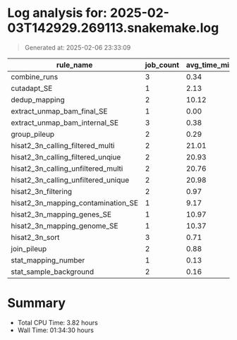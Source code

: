 # Log analysis for: 2025-02-03T142929.269113.snakemake.log
> Generated at: 2025-02-06 23:33:09

| rule_name                           | job_count | avg_time_min | total_time_min | threads |
| ----------------------------------- | --------- | ------------ | -------------- | ------- |
| combine_runs                        | 3         | 0.34         | 1.02           | 8       |
| cutadapt_SE                         | 1         | 2.13         | 2.13           | 36      |
| dedup_mapping                       | 2         | 10.12        | 20.23          | 18      |
| extract_unmap_bam_final_SE          | 1         | 0.00         | 0.00           | 4       |
| extract_unmap_bam_internal_SE       | 3         | 0.38         | 1.13           | 18      |
| group_pileup                        | 2         | 0.29         | 0.58           | 6       |
| hisat2_3n_calling_filtered_multi    | 2         | 21.01        | 42.02          | 16      |
| hisat2_3n_calling_filtered_unqiue   | 2         | 20.93        | 41.87          | 16      |
| hisat2_3n_calling_unfiltered_multi  | 2         | 20.76        | 41.52          | 16      |
| hisat2_3n_calling_unfiltered_unique | 2         | 20.98        | 41.97          | 16      |
| hisat2_3n_filtering                 | 2         | 0.97         | 1.95           | 4       |
| hisat2_3n_mapping_contamination_SE  | 1         | 9.17         | 9.17           | 36      |
| hisat2_3n_mapping_genes_SE          | 1         | 10.97        | 10.97          | 36      |
| hisat2_3n_mapping_genome_SE         | 1         | 10.37        | 10.37          | 18      |
| hisat2_3n_sort                      | 3         | 0.71         | 2.12           | 18      |
| join_pileup                         | 2         | 0.88         | 1.75           | 6       |
| stat_mapping_number                 | 1         | 0.13         | 0.13           | 4       |
| stat_sample_background              | 2         | 0.16         | 0.32           | 2       |

# Summary 
* Total CPU Time: 3.82 hours
* Wall Time: 01:34:30 hours
